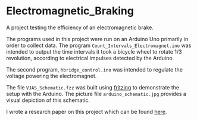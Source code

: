 # Electromagnetic_Braking
A project testing the efficiency of an electromagnetic brake.

The programs used in this project were run on an Arduino Uno primarily in order to collect data. The program
```Count_Intervals_Electromagnet.ino``` was intended to output the time intervals it took a bicycle wheel to rotate 1/3 revolution,
according to electrical impulses detected by the Arduino.

The second program, ```hbridge_control.ino``` was intended to regulate the voltage powering the electromagnet.

The file ```VJAS_Schematic.fzz``` was built using [fritzing](http://fritzing.org/download/) to demonstrate the setup with the Arduino. The picture file ```arduino_schematic.jpg``` provides a visual depiction of this schematic.

I wrote a research paper on this project which can be found [here](https://www.researchgate.net/publication/280204540_Reducing_Angular_Velocity_by_Means_of_Electromagnetism).

